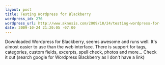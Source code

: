 ```yaml
--- 
layout: post
title: Testing Wordpress for Blackberry
wordpress_id: 276
wordpress_url: http://www.aknosis.com/2009/10/24/testing-wordpress-for-blackberry/
date: 2009-10-24 21:20:05 -07:00
---
```

Downloaded Wordpress for Blackberry, seems awesome and runs well. It's almost easier to use than the web interface. There is support for tags, categories, custom fields, excerpts, spell check, photos and more... Check it out (search google for Wordpress Blackberry as I don't have a link)
